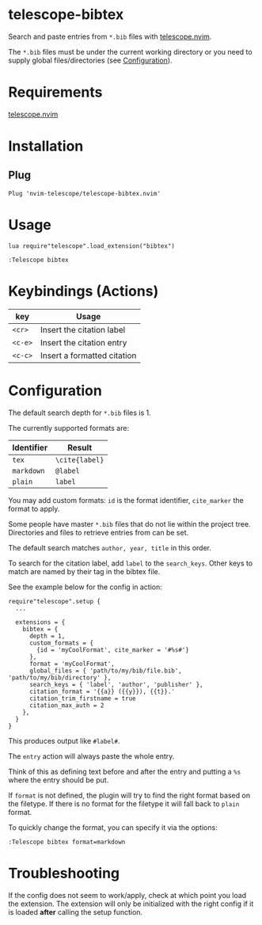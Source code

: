 # telescope-bibtex

Search and paste entries from `*.bib` files with [telescope.nvim](https://github.com/nvim-telescope).

The `*.bib` files must be under the current working directory or you need to supply global files/directories (see [Configuration](#configuration)).

# Requirements

[telescope.nvim](https://github.com/nvim-telescope/telescope.nvim)

# Installation

## Plug

```
Plug 'nvim-telescope/telescope-bibtex.nvim'
```

# Usage

```
lua require"telescope".load_extension("bibtex")

:Telescope bibtex
```

# Keybindings (Actions)

| key     | Usage                        |
|---------|------------------------------|
| `<cr>`  | Insert the citation label    |
| `<c-e>` | Insert the citation entry    |
| `<c-c>` | Insert a formatted citation  |

# Configuration

The default search depth for `*.bib` files is 1.

The currently supported formats are:

| Identifier        | Result         |
| ----------        | -------------- |
| `tex`             | `\cite{label}` |
| `markdown`        | `@label`       |
| `plain`           | `label`        |

You may add custom formats: `id` is the format identifier, `cite_marker` the format to apply.

Some people have master `*.bib` files that do not lie within the project tree. Directories and files to retrieve entries from can be set.

The default search matches `author, year, title` in this order.

To search for the citation label, add `label` to the `search_keys`. Other keys to match are named by their tag in the bibtex file.

See the example below for the config in action:

```
require"telescope".setup {
  ...

  extensions = {
    bibtex = {
      depth = 1,
      custom_formats = {
        {id = 'myCoolFormat', cite_marker = '#%s#'}
      },
      format = 'myCoolFormat',
      global_files = { 'path/to/my/bib/file.bib', 'path/to/my/bib/directory' },
      search_keys = { 'label', 'author', 'publisher' },
      citation_format = '{{a}} ({{y}}), {{t}}.'
      citation_trim_firstname = true
      citation_max_auth = 2
    },
  }
}
```

This produces output like `#label#`.

The `entry` action will always paste the whole entry.

Think of this as defining text before and after the entry and putting a `%s` where the entry should be put.

If `format` is not defined, the plugin will try to find the right format based on the filetype.
If there is no format for the filetype it will fall back to `plain` format.

To quickly change the format, you can specify it via the options:

```
:Telescope bibtex format=markdown
```

# Troubleshooting

If the config does not seem to work/apply, check at which point you load the extension. The extension will only be initialized with the right config if it is loaded **after** calling the setup function.
